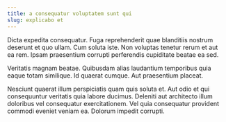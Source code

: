 ```yaml
---
title: a consequatur voluptatem sunt qui
slug: explicabo et
---
```


Dicta expedita consequatur. Fuga reprehenderit quae blanditiis nostrum deserunt et quo ullam. Cum soluta iste. Non voluptas tenetur rerum et aut ea rem. Ipsam praesentium corrupti perferendis cupiditate beatae ea sed.

Veritatis magnam beatae. Quibusdam alias laudantium temporibus quia eaque totam similique. Id quaerat cumque. Aut praesentium placeat.

Nesciunt quaerat illum perspiciatis quam quis soluta et. Aut odio et qui consequuntur veritatis quia labore ducimus. Deleniti aut architecto illum doloribus vel consequatur exercitationem. Vel quia consequatur provident commodi eveniet veniam ea. Dolorum impedit corrupti.
